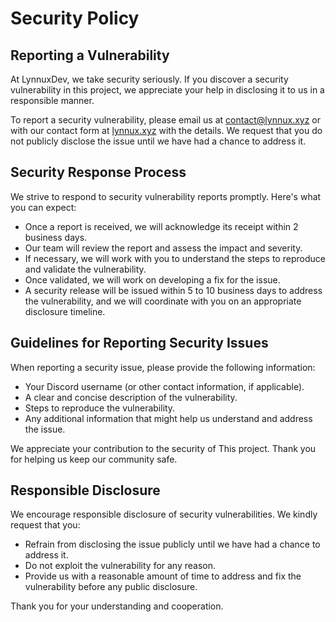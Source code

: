 # Security Policy

## Reporting a Vulnerability

At LynnuxDev, we take security seriously. If you discover a security vulnerability
in this project, we appreciate your help in disclosing it to us in a
responsible manner.

To report a security vulnerability,
please email us at [contact@lynnux.xyz](mailto:contact@lynnux.xyz)
or with our contact form at [lynnux.xyz](https://lynnux.xyz/#contact) with the details.
We request that you do not publicly disclose the issue until we have
had a chance to address it.

## Security Response Process

We strive to respond to security vulnerability reports promptly.
Here's what you can expect:

- Once a report is received, we will acknowledge its receipt within 2 business days.
- Our team will review the report and assess the impact and severity.
- If necessary, we will work with you to understand the steps to reproduce
  and validate the vulnerability.
- Once validated, we will work on developing a fix for the issue.
- A security release will be issued within 5 to 10 business days to address the vulnerability,
  and we will coordinate with you on an appropriate disclosure timeline.

## Guidelines for Reporting Security Issues

When reporting a security issue, please provide the following information:

- Your Discord username (or other contact information, if applicable).
- A clear and concise description of the vulnerability.
- Steps to reproduce the vulnerability.
- Any additional information that might help us understand and address the issue.

We appreciate your contribution to the security of This project.
Thank you for helping us keep our community safe.

## Responsible Disclosure

We encourage responsible disclosure of security vulnerabilities.
We kindly request that you:

- Refrain from disclosing the issue publicly until we have had
  a chance to address it.
- Do not exploit the vulnerability for any reason.
- Provide us with a reasonable amount of time to address and
  fix the vulnerability before any public disclosure.

Thank you for your understanding and cooperation.
